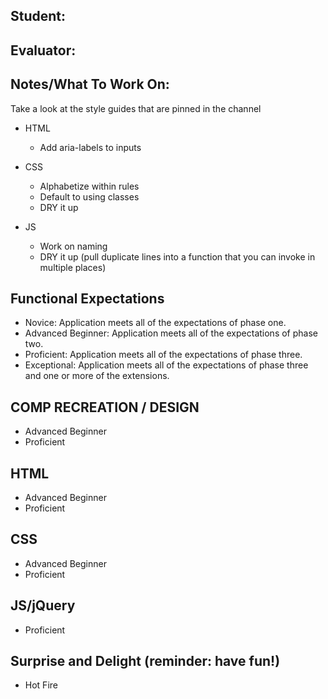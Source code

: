 ## Student:
## Evaluator:
## Notes/What To Work On:

Take a look at the style guides that are pinned in the channel

* HTML
  * Add aria-labels to inputs

* CSS 
  * Alphabetize within rules
  * Default to using classes
  * DRY it up

* JS
  * Work on naming
  * DRY it up (pull duplicate lines into a function that you can invoke in multiple places)

## Functional Expectations

* Novice: Application meets all of the expectations of phase one.  
* Advanced Beginner: Application meets all of the expectations of phase two.  
* Proficient: Application meets all of the expectations of phase three.  
* Exceptional: Application meets all of the expectations of phase three and one or more of the extensions.  


## COMP RECREATION / DESIGN

* Advanced Beginner  
* Proficient  

## HTML

* Advanced Beginner  
* Proficient  

## CSS

* Advanced Beginner  
* Proficient  

## JS/jQuery

* Proficient  

## Surprise and Delight (reminder: have fun!)

* Hot Fire  

